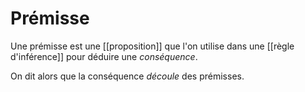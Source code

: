 # Prémisse

Une prémisse est une [[proposition]] que l'on utilise dans une [[règle d'inférence]] pour déduire une _conséquence_.

On dit alors que la conséquence _découle_ des prémisses.


